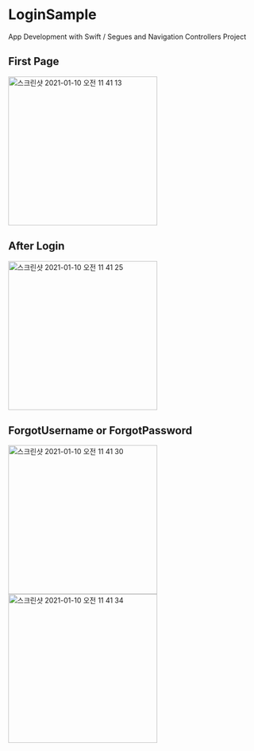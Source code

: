 # LoginSample
App Development with Swift / Segues and Navigation Controllers Project

## First Page
<img width="300" alt="스크린샷 2021-01-10 오전 11 41 13" src="https://user-images.githubusercontent.com/48276633/104113023-e6c6e300-5338-11eb-8c90-ce13f4c1f051.png">

## After Login
<img width="300" alt="스크린샷 2021-01-10 오전 11 41 25" src="https://user-images.githubusercontent.com/48276633/104113024-e890a680-5338-11eb-839e-2dd3b9ae7773.png">

## ForgotUsername or ForgotPassword
<img width="300" alt="스크린샷 2021-01-10 오전 11 41 30" src="https://user-images.githubusercontent.com/48276633/104113026-e9c1d380-5338-11eb-8691-385af081c46f.png"><img width="300" alt="스크린샷 2021-01-10 오전 11 41 34" src="https://user-images.githubusercontent.com/48276633/104113029-eaf30080-5338-11eb-886e-6e5614cf205d.png">
